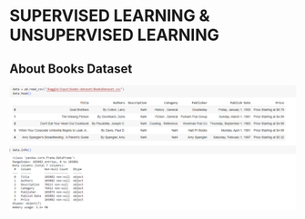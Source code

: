# SUPERVISED LEARNING & UNSUPERVISED LEARNING 
## About Books Dataset
![alt text](<Ekran görüntüsü 2024-09-19 212109.png>)